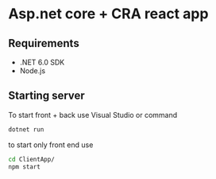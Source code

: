 # Asp.net core + CRA react app

## Requirements

* .NET 6.0 SDK
* Node.js

## Starting server

To start front + back use Visual Studio or command

```cmd
dotnet run
```

to start only front end use

```cmd
cd ClientApp/
npm start
```
